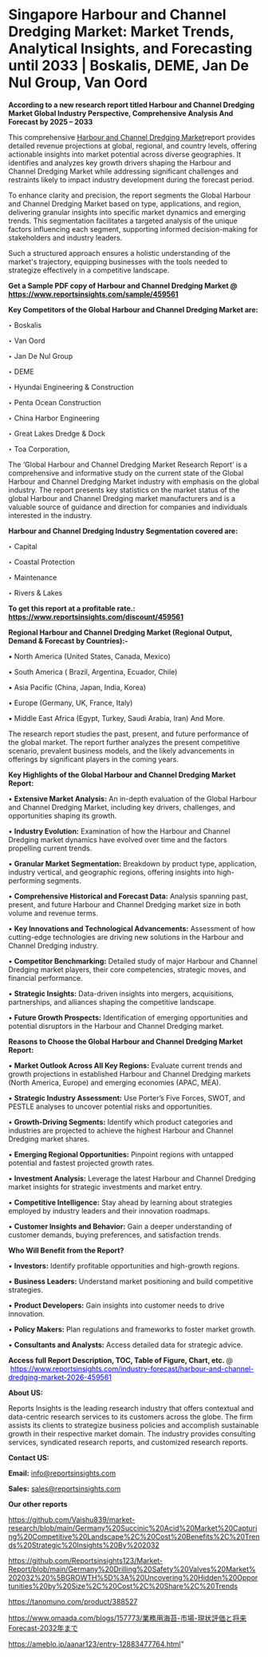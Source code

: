 # Singapore Harbour and Channel Dredging Market: Market Trends, Analytical Insights, and Forecasting until 2033 | Boskalis, DEME, Jan De Nul Group, Van Oord

<strong>According to a new research report titled Harbour and Channel Dredging Market Global Industry Perspective, Comprehensive Analysis And Forecast by 2025 – 2033</strong>

This comprehensive <a href=https://www.reportsinsights.com/sample/459561>Harbour and Channel Dredging Market</a>report provides detailed revenue projections at global, regional, and country levels, offering actionable insights into market potential across diverse geographies. It identifies and analyzes key growth drivers shaping the Harbour and Channel Dredging Market while addressing significant challenges and restraints likely to impact industry development during the forecast period.

To enhance clarity and precision, the report segments the Global Harbour and Channel Dredging Market based on type, applications, and region, delivering granular insights into specific market dynamics and emerging trends. This segmentation facilitates a targeted analysis of the unique factors influencing each segment, supporting informed decision-making for stakeholders and industry leaders.

Such a structured approach ensures a holistic understanding of the market's trajectory, equipping businesses with the tools needed to strategize effectively in a competitive landscape.

<strong>Get a Sample PDF copy of Harbour and Channel Dredging Market </strong><strong>@<a href=https://www.reportsinsights.com/sample/459561 style=color:#0000ff;> https://www.reportsinsights.com/sample/459561</a></strong></font>

<strong>Key Competitors of the Global Harbour and Channel Dredging Market are:</strong>

‣ Boskalis

‣ Van Oord

‣ Jan De Nul Group

‣ DEME

‣ Hyundai Engineering & Construction

‣ Penta Ocean Construction

‣ China Harbor Engineering

‣ Great Lakes Dredge & Dock

‣ Toa Corporation,

The ‘Global Harbour and Channel Dredging Market Research Report’ is a comprehensive and informative study on the current state of the Global Harbour and Channel Dredging Market industry with emphasis on the global industry. The report presents key statistics on the market status of the global Harbour and Channel Dredging market manufacturers and is a valuable source of guidance and direction for companies and individuals interested in the industry.

<strong>Harbour and Channel Dredging Industry Segmentation covered are:</strong>

‣ Capital

‣ Coastal Protection

‣ Maintenance

‣ Rivers & Lakes

<strong>To get this report at a profitable rate.: <a href=https://www.reportsinsights.com/discount/459561 style=color:#0000ff;>https://www.reportsinsights.com/discount/459561</a></strong></font>

<strong>Regional Harbour and Channel Dredging Market (Regional Output, Demand &amp; Forecast by Countries):-</strong>

• North America (United States, Canada, Mexico)

• South America ( Brazil, Argentina, Ecuador, Chile)

• Asia Pacific (China, Japan, India, Korea)

• Europe (Germany, UK, France, Italy)

• Middle East Africa (Egypt, Turkey, Saudi Arabia, Iran) And More.

The research report studies the past, present, and future performance of the global market. The report further analyzes the present competitive scenario, prevalent business models, and the likely advancements in offerings by significant players in the coming years.

<strong>Key Highlights of the Global Harbour and Channel Dredging Market Report:</strong>

• <strong>Extensive Market Analysis:</strong> An in-depth evaluation of the Global Harbour and Channel Dredging Market, including key drivers, challenges, and opportunities shaping its growth.

• <strong>Industry Evolution:</strong> Examination of how the Harbour and Channel Dredging market dynamics have evolved over time and the factors propelling current trends.

• <strong>Granular Market Segmentation:</strong> Breakdown by product type, application, industry vertical, and geographic regions, offering insights into high-performing segments.

• <strong>Comprehensive Historical and Forecast Data:</strong> Analysis spanning past, present, and future Harbour and Channel Dredging market size in both volume and revenue terms.

• <strong>Key Innovations and Technological Advancements:</strong> Assessment of how cutting-edge technologies are driving new solutions in the Harbour and Channel Dredging industry.

• <strong>Competitor Benchmarking:</strong> Detailed study of major Harbour and Channel Dredging market players, their core competencies, strategic moves, and financial performance.

• <strong>Strategic Insights:</strong> Data-driven insights into mergers, acquisitions, partnerships, and alliances shaping the competitive landscape.

• <strong>Future Growth Prospects:</strong> Identification of emerging opportunities and potential disruptors in the Harbour and Channel Dredging market.

<strong>Reasons to Choose the Global Harbour and Channel Dredging Market Report:</strong>

• <strong>Market Outlook Across All Key Regions:</strong> Evaluate current trends and growth projections in established Harbour and Channel Dredging markets (North America, Europe) and emerging economies (APAC, MEA).

• <strong>Strategic Industry Assessment:</strong> Use Porter’s Five Forces, SWOT, and PESTLE analyses to uncover potential risks and opportunities.

• <strong>Growth-Driving Segments:</strong> Identify which product categories and industries are projected to achieve the highest Harbour and Channel Dredging market shares.

• <strong>Emerging Regional Opportunities:</strong> Pinpoint regions with untapped potential and fastest projected growth rates.

• <strong>Investment Analysis:</strong> Leverage the latest Harbour and Channel Dredging market insights for strategic investments and market entry.

• <strong>Competitive Intelligence:</strong> Stay ahead by learning about strategies employed by industry leaders and their innovation roadmaps.

• <strong>Customer Insights and Behavior:</strong> Gain a deeper understanding of customer demands, buying preferences, and satisfaction trends.

<strong>Who Will Benefit from the Report?</strong>

• <strong>Investors:</strong> Identify profitable opportunities and high-growth regions.

• <strong>Business Leaders:</strong> Understand market positioning and build competitive strategies.

• <strong>Product Developers:</strong> Gain insights into customer needs to drive innovation.

• <strong>Policy Makers:</strong> Plan regulations and frameworks to foster market growth.

• <strong>Consultants and Analysts:</strong> Access detailed data for strategic advice.
</ul>
<strong>Access full Report Description, TOC, Table of Figure, Chart, etc. </strong>@  <a href=https://www.reportsinsights.com/industry-forecast/harbour-and-channel-dredging-market-2026-459561 style=color:#0000ff;>https://www.reportsinsights.com/industry-forecast/harbour-and-channel-dredging-market-2026-459561</a></font>

<strong><strong>About US</strong>:</strong>

Reports Insights is the leading research industry that offers contextual and data-centric research services to its customers across the globe. The firm assists its clients to strategize business policies and accomplish sustainable growth in their respective market domain. The industry provides consulting services, syndicated research reports, and customized research reports.

<strong>Contact US:</strong>

<p class=""""><b>Email:</b> <a href=mailto:info@reportsinsights.com>info@reportsinsights.com</a></p>
<p class=""""><b>Sales:</b> <a href=mailto:sales@reportsinsights.com>sales@reportsinsights.com</a></p>

<strong>Our other reports</strong>

<a href=https://github.com/Vaishu839/market-research/blob/main/Germany%20Succinic%20Acid%20Market%20Capturing%20Competitive%20Landscape%2C%20Cost%20Benefits%2C%20Trends%20Strategic%20Insights%20By%202032>https://github.com/Vaishu839/market-research/blob/main/Germany%20Succinic%20Acid%20Market%20Capturing%20Competitive%20Landscape%2C%20Cost%20Benefits%2C%20Trends%20Strategic%20Insights%20By%202032</a>

<a href=https://github.com/Reportsinsights123/Market-Report/blob/main/Germany%20Drilling%20Safety%20Valves%20Market%202032%20%5BGROWTH%5D%3A%20Uncovering%20Hidden%20Opportunities%20by%20Size%2C%20Cost%2C%20Share%2C%20Trends>https://github.com/Reportsinsights123/Market-Report/blob/main/Germany%20Drilling%20Safety%20Valves%20Market%202032%20%5BGROWTH%5D%3A%20Uncovering%20Hidden%20Opportunities%20by%20Size%2C%20Cost%2C%20Share%2C%20Trends</a>

<a href=https://tanomuno.com/product/388527>https://tanomuno.com/product/388527</a>

<a href=https://www.omaada.com/blogs/157773/業務用海苔-市場-現状評価と将来Forecast-2032年まで>https://www.omaada.com/blogs/157773/業務用海苔-市場-現状評価と将来Forecast-2032年まで</a>

<a href=https://ameblo.jp/aanar123/entry-12883477764.html>https://ameblo.jp/aanar123/entry-12883477764.html</a>"
